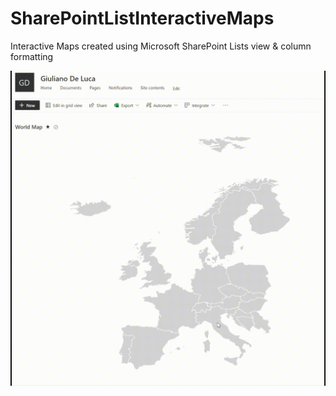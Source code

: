 # SharePointListInteractiveMaps
Interactive Maps created using Microsoft SharePoint Lists view &amp; column formatting

![Preview](demo.gif)
